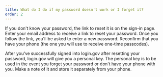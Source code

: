 ```yaml
---
title: What do I do if my password doesn't work or I forget it?
order: 2
---
```

If you don't know your password, the link to reset it is on the sign-in page. Enter your email address to receive a link to reset your password. Once you follow the link, you'll be asked to enter a new password. Reconfirm that you have your phone (the one you will use to receive one-time passcodes).


After you've successfully signed into login.gov after resetting your password, login.gov will give you a personal key. The personal key is to be used in the event you forget your password or don't have your phone with you. Make a note of it and store it separately from your phone.
